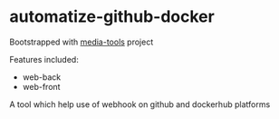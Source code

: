 # automatize-github-docker

Bootstrapped with [media-tools](https://github.com/Elyspio/media-tools) project

Features included: 
- web-back
- web-front


A tool which help use of webhook on github and dockerhub platforms
